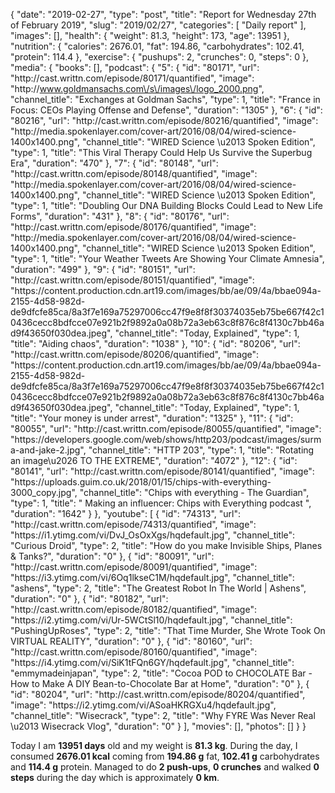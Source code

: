 {
    "date": "2019-02-27",
    "type": "post",
    "title": "Report for Wednesday 27th of February 2019",
    "slug": "2019\/02\/27",
    "categories": [
        "Daily report"
    ],
    "images": [],
    "health": {
        "weight": 81.3,
        "height": 173,
        "age": 13951
    },
    "nutrition": {
        "calories": 2676.01,
        "fat": 194.86,
        "carbohydrates": 102.41,
        "protein": 114.4
    },
    "exercise": {
        "pushups": 2,
        "crunches": 0,
        "steps": 0
    },
    "media": {
        "books": [],
        "podcast": {
            "5": {
                "id": "80171",
                "url": "http:\/\/cast.writtn.com\/episode\/80171\/quantified",
                "image": "http:\/\/www.goldmansachs.com\/s\/images\/logo_2000.png",
                "channel_title": "Exchanges at Goldman Sachs",
                "type": 1,
                "title": "France in Focus: CEOs Playing Offense and Defense",
                "duration": "1305"
            },
            "6": {
                "id": "80216",
                "url": "http:\/\/cast.writtn.com\/episode\/80216\/quantified",
                "image": "http:\/\/media.spokenlayer.com\/cover-art\/2016\/08\/04\/wired-science-1400x1400.png",
                "channel_title": "WIRED Science \u2013 Spoken Edition",
                "type": 1,
                "title": "This Viral Therapy Could Help Us Survive the Superbug Era",
                "duration": "470"
            },
            "7": {
                "id": "80148",
                "url": "http:\/\/cast.writtn.com\/episode\/80148\/quantified",
                "image": "http:\/\/media.spokenlayer.com\/cover-art\/2016\/08\/04\/wired-science-1400x1400.png",
                "channel_title": "WIRED Science \u2013 Spoken Edition",
                "type": 1,
                "title": "Doubling Our DNA Building Blocks Could Lead to New Life Forms",
                "duration": "431"
            },
            "8": {
                "id": "80176",
                "url": "http:\/\/cast.writtn.com\/episode\/80176\/quantified",
                "image": "http:\/\/media.spokenlayer.com\/cover-art\/2016\/08\/04\/wired-science-1400x1400.png",
                "channel_title": "WIRED Science \u2013 Spoken Edition",
                "type": 1,
                "title": "Your Weather Tweets Are Showing Your Climate Amnesia",
                "duration": "499"
            },
            "9": {
                "id": "80151",
                "url": "http:\/\/cast.writtn.com\/episode\/80151\/quantified",
                "image": "https:\/\/content.production.cdn.art19.com\/images\/bb\/ae\/09\/4a\/bbae094a-2155-4d58-982d-de9dfcfe85ca\/8a3f7e169a75297006cc47f9e8f8f30374035eb75be667f42c10436cecc8bdfcce07e921b2f9892a0a08b72a3eb63c8f876c8f4130c7bb46ad9f43650f030dea.jpeg",
                "channel_title": "Today, Explained",
                "type": 1,
                "title": "Aiding chaos",
                "duration": "1038"
            },
            "10": {
                "id": "80206",
                "url": "http:\/\/cast.writtn.com\/episode\/80206\/quantified",
                "image": "https:\/\/content.production.cdn.art19.com\/images\/bb\/ae\/09\/4a\/bbae094a-2155-4d58-982d-de9dfcfe85ca\/8a3f7e169a75297006cc47f9e8f8f30374035eb75be667f42c10436cecc8bdfcce07e921b2f9892a0a08b72a3eb63c8f876c8f4130c7bb46ad9f43650f030dea.jpeg",
                "channel_title": "Today, Explained",
                "type": 1,
                "title": "Your money is under arrest",
                "duration": "1325"
            },
            "11": {
                "id": "80055",
                "url": "http:\/\/cast.writtn.com\/episode\/80055\/quantified",
                "image": "https:\/\/developers.google.com\/web\/shows\/http203\/podcast\/images\/surma-and-jake-2.jpg",
                "channel_title": "HTTP 203",
                "type": 1,
                "title": "Rotating an image\u2026 TO THE EXTREME",
                "duration": "4072"
            },
            "12": {
                "id": "80141",
                "url": "http:\/\/cast.writtn.com\/episode\/80141\/quantified",
                "image": "https:\/\/uploads.guim.co.uk\/2018\/01\/15\/chips-with-everything-3000_copy.jpg",
                "channel_title": "Chips with everything - The Guardian",
                "type": 1,
                "title": " Making an influencer: Chips with Everything podcast ",
                "duration": "1642"
            }
        },
        "youtube": [
            {
                "id": "74313",
                "url": "http:\/\/cast.writtn.com\/episode\/74313\/quantified",
                "image": "https:\/\/i1.ytimg.com\/vi\/DvJ_OsOxXgs\/hqdefault.jpg",
                "channel_title": "Curious Droid",
                "type": 2,
                "title": "How do you make Invisible Ships, Planes & Tanks?",
                "duration": "0"
            },
            {
                "id": "80091",
                "url": "http:\/\/cast.writtn.com\/episode\/80091\/quantified",
                "image": "https:\/\/i3.ytimg.com\/vi\/6Oq1lkseC1M\/hqdefault.jpg",
                "channel_title": "ashens",
                "type": 2,
                "title": "The Greatest Robot In The World | Ashens",
                "duration": "0"
            },
            {
                "id": "80182",
                "url": "http:\/\/cast.writtn.com\/episode\/80182\/quantified",
                "image": "https:\/\/i2.ytimg.com\/vi\/Ur-5WCtSl10\/hqdefault.jpg",
                "channel_title": "PushingUpRoses",
                "type": 2,
                "title": "That Time Murder, She Wrote Took On VIRTUAL REALITY",
                "duration": "0"
            },
            {
                "id": "80160",
                "url": "http:\/\/cast.writtn.com\/episode\/80160\/quantified",
                "image": "https:\/\/i4.ytimg.com\/vi\/SiK1tFQn6GY\/hqdefault.jpg",
                "channel_title": "emmymadeinjapan",
                "type": 2,
                "title": "Cocoa POD to CHOCOLATE Bar - How to Make A DIY Bean-to-Chocolate Bar at Home",
                "duration": "0"
            },
            {
                "id": "80204",
                "url": "http:\/\/cast.writtn.com\/episode\/80204\/quantified",
                "image": "https:\/\/i2.ytimg.com\/vi\/ASoaHKRGXu4\/hqdefault.jpg",
                "channel_title": "Wisecrack",
                "type": 2,
                "title": "Why FYRE Was Never Real \u2013 Wisecrack Vlog",
                "duration": "0"
            }
        ],
        "movies": [],
        "photos": []
    }
}

Today I am <strong>13951 days</strong> old and my weight is <strong>81.3 kg</strong>. During the day, I consumed <strong>2676.01 kcal</strong> coming from <strong>194.86 g</strong> fat, <strong>102.41 g</strong> carbohydrates and <strong>114.4 g</strong> protein. Managed to do <strong>2 push-ups</strong>, <strong>0 crunches</strong> and walked <strong>0 steps</strong> during the day which is approximately <strong>0 km</strong>.